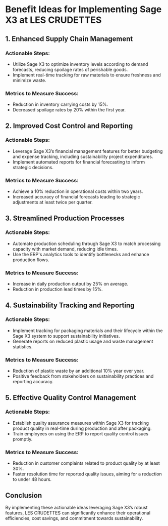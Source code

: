 # Benefit Ideas for Implementing Sage X3 at LES CRUDETTES

## 1. Enhanced Supply Chain Management
### Actionable Steps:
- Utilize Sage X3 to optimize inventory levels according to demand forecasts, reducing spoilage rates of perishable goods.
- Implement real-time tracking for raw materials to ensure freshness and minimize waste.
### Metrics to Measure Success:
- Reduction in inventory carrying costs by 15%.
- Decreased spoilage rates by 20% within the first year.

## 2. Improved Cost Control and Reporting
### Actionable Steps:
- Leverage Sage X3’s financial management features for better budgeting and expense tracking, including sustainability project expenditures.
- Implement automated reports for financial forecasting to inform strategic decisions.
### Metrics to Measure Success:
- Achieve a 10% reduction in operational costs within two years.
- Increased accuracy of financial forecasts leading to strategic adjustments at least twice per quarter.

## 3. Streamlined Production Processes
### Actionable Steps:
- Automate production scheduling through Sage X3 to match processing capacity with market demand, reducing idle times.
- Use the ERP's analytics tools to identify bottlenecks and enhance production flows.
### Metrics to Measure Success:
- Increase in daily production output by 25% on average.
- Reduction in production lead times by 15%.

## 4. Sustainability Tracking and Reporting
### Actionable Steps:
- Implement tracking for packaging materials and their lifecycle within the Sage X3 system to support sustainability initiatives.
- Generate reports on reduced plastic usage and waste management statistics.
### Metrics to Measure Success:
- Reduction of plastic waste by an additional 10% year over year.
- Positive feedback from stakeholders on sustainability practices and reporting accuracy.

## 5. Effective Quality Control Management
### Actionable Steps:
- Establish quality assurance measures within Sage X3 for tracking product quality in real-time during production and after packaging.
- Train employees on using the ERP to report quality control issues promptly.
### Metrics to Measure Success:
- Reduction in customer complaints related to product quality by at least 30%.
- Faster resolution time for reported quality issues, aiming for a reduction to under 48 hours.

## Conclusion
By implementing these actionable ideas leveraging Sage X3’s robust features, LES CRUDETTES can significantly enhance their operational efficiencies, cost savings, and commitment towards sustainability.